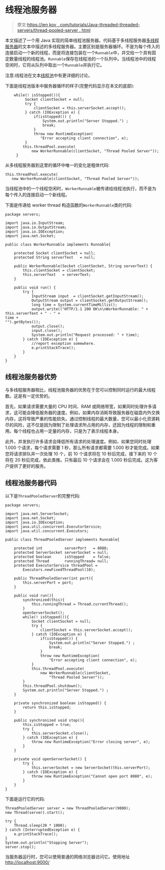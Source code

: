 # 线程池服务器

> 原文:[https://jen kov . com/tutorials/Java-threaded-threaded-servers/thread-pooled-server . html](https://jenkov.com/tutorials/java-multithreaded-servers/thread-pooled-server.html)

本文描述了一个用 Java 实现的简单线程池服务器。代码基于多线程服务器[多线程服务器](multithreaded-server.html)的文本中描述的多线程服务器。主要区别是服务器循环。不是为每个传入的连接启动一个新的线程，而是将连接包装在一个`Runnable`中，并交给一个具有固定数量线程的线程池。`Runnable`保存在线程池的一个队列中。当线程池中的线程空闲时，它将从队列中取出一个`Runnable`并执行它。

注意:线程池在文本[线程池](/java-concurrency/thread-pools.html)中有更详细的讨论。

下面是线程池版本中服务器循环的样子(完整代码显示在本文的底部):

```
    while(! isStopped()){
         Socket clientSocket = null;
         try {
             clientSocket = this.serverSocket.accept();
         } catch (IOException e) {
             if(isStopped()) {
                 System.out.println("Server Stopped.") ;
                 break;
             }
             throw new RuntimeException(
                "Error accepting client connection", e);
         }
        this.threadPool.execute(
            new WorkerRunnable(clientSocket, "Thread Pooled Server")); 
     }

```

从多线程服务器到这里的循环中唯一的变化是粗体代码:

```
this.threadPool.execute(
   new WorkerRunnable(clientSocket, "Thread Pooled Server"));

```

当线程池中的一个线程空闲时，`WorkerRunnable`被传递给线程池执行，而不是为每个传入的连接启动一个新线程。

下面是传递给 worker thread 构造函数的`WorkerRunnable`类的代码:

```
package servers;

import java.io.InputStream;
import java.io.OutputStream;
import java.io.IOException;
import java.net.Socket;

public class WorkerRunnable implements Runnable{

    protected Socket clientSocket = null;
    protected String serverText   = null;

    public WorkerRunnable(Socket clientSocket, String serverText) {
        this.clientSocket = clientSocket;
        this.serverText   = serverText;
    }

    public void run() {
        try {
            InputStream input  = clientSocket.getInputStream();
            OutputStream output = clientSocket.getOutputStream();
            long time = System.currentTimeMillis();
            output.write(("HTTP/1.1 200 OK\n\nWorkerRunnable: " +
this.serverText + " - " +
time +
"").getBytes());
            output.close();
            input.close();
            System.out.println("Request processed: " + time);
        } catch (IOException e) {
            //report exception somewhere.
            e.printStackTrace();
        }
    }
}

```

## 线程池服务器优势

与多线程服务器相比，线程池服务器的优势在于您可以控制同时运行的最大线程数。这是有一定优势的。

首先，如果请求需要大量的 CPU 时间、RAM 或网络带宽，如果同时处理许多请求，这可能会降低服务器的速度。例如，如果内存消耗导致服务器在磁盘内外交换内存，这将导致严重的性能损失。通过控制线程的最大数量，您可以最小化资源耗尽的风险，这不仅是因为限制了处理请求所占用的内存，还因为线程的限制和重用。每个线程也占用一定量的内存，只是为了表示线程本身。

此外，并发执行许多请求会降低所有请求的处理速度。例如，如果您同时处理 1.000 个请求，每个请求需要 1 秒，那么所有请求都需要 1.000 秒才能完成。如果您将请求排队并一次处理 10 个，前 10 个请求将在 10 秒后完成，接下来的 10 个将在 20 秒后完成，依此类推。只有最后 10 个请求会在 1.000 秒后完成。这为客户提供了更好的服务。

## 线程池服务器代码

以下是`ThreadPooledServer`的完整代码:

```
package servers;

import java.net.ServerSocket;
import java.net.Socket;
import java.io.IOException;
import java.util.concurrent.ExecutorService;
import java.util.concurrent.Executors;

public class ThreadPooledServer implements Runnable{

    protected int          serverPort   = 8080;
    protected ServerSocket serverSocket = null;
    protected boolean      isStopped    = false;
    protected Thread       runningThread= null;
    protected ExecutorService threadPool =
        Executors.newFixedThreadPool(10);

    public ThreadPooledServer(int port){
        this.serverPort = port;
    }

    public void run(){
        synchronized(this){
            this.runningThread = Thread.currentThread();
        }
        openServerSocket();
        while(! isStopped()){
            Socket clientSocket = null;
            try {
                clientSocket = this.serverSocket.accept();
            } catch (IOException e) {
                if(isStopped()) {
                    System.out.println("Server Stopped.") ;
                    break;
                }
                throw new RuntimeException(
                    "Error accepting client connection", e);
            }
            this.threadPool.execute(
                new WorkerRunnable(clientSocket,
                    "Thread Pooled Server"));
        }
        this.threadPool.shutdown();
        System.out.println("Server Stopped.") ;
    }

    private synchronized boolean isStopped() {
        return this.isStopped;
    }

    public synchronized void stop(){
        this.isStopped = true;
        try {
            this.serverSocket.close();
        } catch (IOException e) {
            throw new RuntimeException("Error closing server", e);
        }
    }

    private void openServerSocket() {
        try {
            this.serverSocket = new ServerSocket(this.serverPort);
        } catch (IOException e) {
            throw new RuntimeException("Cannot open port 8080", e);
        }
    }
}

```

下面是运行它的代码:

```
ThreadPooledServer server = new ThreadPooledServer(9000);
new Thread(server).start();

try {
    Thread.sleep(20 * 1000);
} catch (InterruptedException e) {
    e.printStackTrace();
}
System.out.println("Stopping Server");
server.stop();

```

当服务器运行时，您可以使用普通的网络浏览器访问它。使用地址 [http://localhost:9000/](http://localhost:9000/)